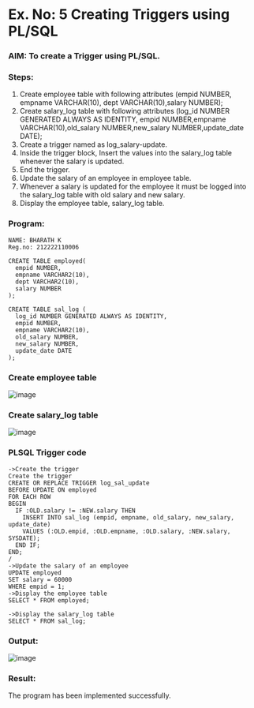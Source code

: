 # Ex. No: 5 Creating Triggers using PL/SQL

### AIM: To create a Trigger using PL/SQL.

### Steps:
1. Create employee table with following attributes (empid NUMBER, empname VARCHAR(10), dept VARCHAR(10),salary NUMBER);
2. Create salary_log table with following attributes (log_id NUMBER GENERATED ALWAYS AS IDENTITY, empid NUMBER,empname VARCHAR(10),old_salary NUMBER,new_salary NUMBER,update_date DATE);
3. Create a trigger named as log_salary-update.
4. Inside the trigger block, Insert the values into the salary_log table whenever the salary is updated.
5. End the trigger.
6. Update the salary of an employee in employee table.
7. Whenever a salary is updated for the employee it must be logged into the salary_log table with old salary and new salary.
8. Display the employee table, salary_log table.

### Program:
```
NAME: BHARATH K
Reg.no: 212222110006
```
```
CREATE TABLE employed(
  empid NUMBER,
  empname VARCHAR2(10),
  dept VARCHAR2(10),
  salary NUMBER
);

CREATE TABLE sal_log (
  log_id NUMBER GENERATED ALWAYS AS IDENTITY,
  empid NUMBER,
  empname VARCHAR2(10),
  old_salary NUMBER,
  new_salary NUMBER,
  update_date DATE
);
```
### Create employee table
![image](https://github.com/BharathCSEIOT/Ex-No-5-Creating-Triggers-using-PL-SQL/assets/122793480/f3e744fb-7606-46cb-8a75-89f67070a0f1)

### Create salary_log table
![image](https://github.com/BharathCSEIOT/Ex-No-5-Creating-Triggers-using-PL-SQL/assets/122793480/e784d2f0-1b29-40c0-ac08-854fec0c3c3d)

### PLSQL Trigger code
```
->Create the trigger
Create the trigger
CREATE OR REPLACE TRIGGER log_sal_update
BEFORE UPDATE ON employed
FOR EACH ROW
BEGIN
  IF :OLD.salary != :NEW.salary THEN
    INSERT INTO sal_log (empid, empname, old_salary, new_salary, update_date)
    VALUES (:OLD.empid, :OLD.empname, :OLD.salary, :NEW.salary, SYSDATE);
  END IF;
END;
/
->Update the salary of an employee
UPDATE employed
SET salary = 60000
WHERE empid = 1;
->Display the employee table
SELECT * FROM employed;

->Display the salary_log table
SELECT * FROM sal_log;

```
### Output:
![image](https://github.com/BharathCSEIOT/Ex-No-5-Creating-Triggers-using-PL-SQL/assets/122793480/51e5e56e-b792-4612-88e7-235dde93af95)

### Result:
The program has been implemented successfully.
